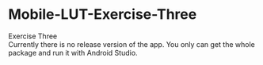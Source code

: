 # Mobile-LUT-Exercise-Three
Exercise Three<br/>
Currently there is no release version of the app. You only can get the whole package and run it with Android Studio.
